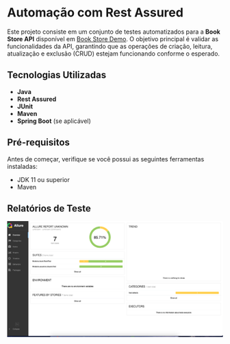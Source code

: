# Automação com Rest Assured

Este projeto consiste em um conjunto de testes automatizados para a **Book Store API** disponível em [Book Store Demo](https://bookstore.demoqa.com/swagger/#/). O objetivo principal é validar as funcionalidades da API, garantindo que as operações de criação, leitura, atualização e exclusão (CRUD) estejam funcionando conforme o esperado.

## Tecnologias Utilizadas

- **Java**
- **Rest Assured**
- **JUnit**
- **Maven**
- **Spring Boot** (se aplicável)

## Pré-requisitos

Antes de começar, verifique se você possui as seguintes ferramentas instaladas:

- JDK 11 ou superior
- Maven

## Relatórios de Teste
![Relatorio de teste ](https://github.com/dionismoreirapro/AutomacaoAPI/blob/main/relatorioTeste.png)
